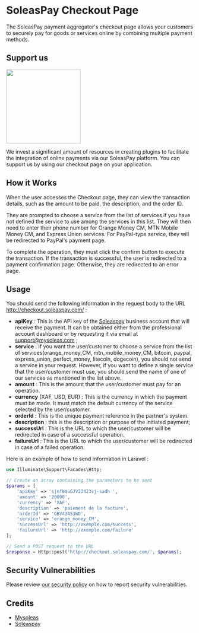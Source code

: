 # SoleasPay Checkout Page

The SoleasPay payment aggregator's checkout page allows your customers to securely pay for goods or services online by combining multiple payment methods.

## Support us

[<img src="https://app.soleaspay.com/images/sopay.png" width="200px" />](https://soleaspay.com)

We invest a significant amount of resources in creating plugins to facilitate the integration of online payments via our SoleasPay platform. You can support us by using our checkout page on your application.


## How it Works

When the user accesses the Checkout page, they can view the transaction details, such as the amount to be paid, the description, and the order ID.

They are prompted to choose a service from the list of services if you have not defined the service to use among the services in this list. They will then need to enter their phone number for Orange Money CM, MTN Mobile Money CM, and Express Union services. For PayPal-type service, they will be redirected to PayPal's payment page.

To complete the operation, they must click the confirm button to execute the transaction. If the transaction is successful, the user is redirected to a payment confirmation page. Otherwise, they are redirected to an error page.

## Usage

You should send the following information in the request body to the URL http://checkout.soleaspay.com/ :  
* __apiKey__ : This is the API key of the [Soleaspay](https://soleaspay.com) business account that will receive the payment. It can be obtained either from the professional account dashboard or by requesting it via email at support@mysoleas.com ;
* __service__ : If you want the user/customer to choose a service from the list of services(orange_money_CM, mtn_mobile_money_CM, bitcoin, paypal, express_union, perfect_money, litecoin, dogecoin), you should not send a service in your request. However, if you want to define a single service that the user/customer must use, you should send the name of one of our services as mentioned in the list above.
* __amount__ : This is the amount that the user/customer must pay for an operation.  
* __currency__ (XAF, USD, EUR) : This is the currency in which the payment must be made. It must match the default currency of the service selected by the user/customer. 
* __orderId__ : This is the unique payment reference in the partner's system.
* __description__ : this is the description or purpose of the initiated payment;
* __successUrl__ : This is the URL to which the user/customer will be redirected in case of a successful operation.
* __failureUrl__ : This is the URL to which the user/customer will be redirected in case of a failed operation.

Here is an example of how to send information in Laravel : 

```php
use Illuminate\Support\Facades\Http;

// Create an array containing the parameters to be sent
$params = [
    'apiKey' => 'sjnfb$uGJV23423sj-sadh ',
    'amount' => '20000',
    'currency' => 'XAF',
    'description' => 'paiement de la facture',
    'orderId' => 'GBV43A53WD',
    'service' => 'orange_money_CM',
    'successUrl' => 'http://exemple.com/success',
    'failureUrl' => 'http://exemple.com/failure'
];

// Send a POST request to the URL
$response = Http::post('http://checkout.soleaspay.com/', $params);

```

## Security Vulnerabilities

Please review [our security policy](../../security/policy) on how to report security vulnerabilities.

## Credits

- [Mysoleas](https://mysoleas.com)
- [Soleaspay](https://soleaspay.com)


